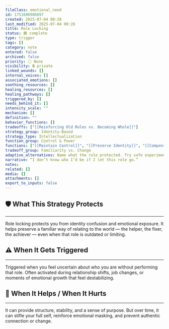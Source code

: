 ```yaml
---
fileClass: emotional_need
id: 1751606906897
created: 2025-07-04 00:28
last_modified: 2025-07-04 00:28
title: Role Locking
status: 🟩 complete
type: trigger
tags: []
category: note
entered: false
archived: false
priority: ⚪ None
visibility: 🔒 private
linked_wounds: []
internal_voices: []
associated_emotions: []
soothing_resources: []
healing_resources: []
healing_pathways: []
triggered_by: []
needs_behind_it: []
intensity_scale: ""
mechanism: []
definition: ""
behavior_functions: []
tradeoffs: ["[[Reinforcing Old Roles vs. Becoming Whole]]"]
strategy_group: Identity-Based
strategy_type: Intellectualization
function_group: Control & Power
functions: ["[[Maintain Control]]", "[[Preserve Identity]]", "[[Compensate For Neglect]]"]
tradeoff_group: Familiarity vs. Change
adaptive_alternatives: Name what the role protected. Try safe experimentation with new ways of being.
narrative: “I don’t know who I’d be if I let this role go.”
notes: 
related: []
media: []
attachments: []
export_to_inputs: false
---
```


## 🛡️ What This Strategy Protects
---
Role locking protects you from identity confusion and emotional exposure. It helps preserve a familiar way of relating to the world — the helper, the fixer, the achiever — even when that role is outdated or limiting.

## ⚠️ When It Gets Triggered
---
Triggered when you feel uncertain about who you are without performing that role. Often activated during relationship shifts, job changes, or moments of emotional growth that feel destabilizing.

## 🔄 When It Helps / When It Hurts
---
It can provide structure, stability, and a sense of purpose. But over time, it can stifle your full self, reinforce emotional masking, and prevent authentic connection or change.
